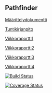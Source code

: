 ## Pathfinder

[Määrittelydokumentti](doc/Maarittelydokumentti.md)

[Tuntikirjanpito](doc/Tuntikirjanpito.md)

[Viikkoraportti1](doc/Viikkoraportti1.md)

[Viikkoraportti2](doc/Viikkoraportti2.md)

[Viikkoraportti3](doc/Viikkoraportti3.md)

[Viikkoraportti4](doc/Viikkoraportti4.md)

[![Build Status](https://travis-ci.org/Rubiini/Pathfinder.svg?branch=master)](https://travis-ci.org/Rubiini/Pathfinder)

[![Coverage Status](https://coveralls.io/repos/github/Rubiini/Pathfinder/badge.svg?branch=master)](https://coveralls.io/github/Rubiini/Pathfinder?branch=master)
